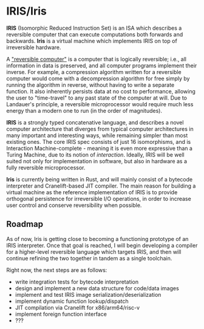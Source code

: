 # IRIS/Iris
**IRIS** (Isomorphic Reduced Instruction Set) is an ISA which describes a reversible computer that can execute computations both forwards and backwards. **Iris** is a virtual machine which implements IRIS on top of irreversible hardware.

A ["reversible computer"](https://en.wikipedia.org/wiki/Reversible_computing) is a computer that is logically reversible; i.e., all information in data is preserved, and all computer programs implement their inverse. For example, a compression algorithm written for a reversible computer would come with a decompression algorithm for free simply by running the algorithm in reverse, without having to write a separate function. It also inherently persists data at no cost to performance, allowing the user to "time-travel" to any past state of the computer at will. Due to Landauer's principle, a reversible microprocessor would require much less energy than a modern one to run (in the order of magnitudes).

**IRIS** is a strongly typed concatenative language, and describes a novel computer architecture that diverges from typical computer architectures in many important and interesting ways, while remaining simpler than most existing ones. The core IRIS spec consists of just 16 isomorphisms, and is Interaction Machine-complete - meaning it is even more expressive than a Turing Machine, due to its notion of _interaction_. Ideally, IRIS will be well suited not only for implementation in software, but also in hardware as a fully reversible microprocessor.

**Iris** is currently being written in Rust, and will mainly consist of a bytecode interpreter and Cranelift-based JIT compiler. The main reason for building a virtual machine as the reference implementation of IRIS is to provide orthogonal persistence for irreversible I/O operations, in order to increase user control and conserve reversibility when possible.

## Roadmap
As of now, Iris is getting close to becoming a functioning prototype of an IRIS interpreter. Once that goal is reached, I will begin developing a compiler for a higher-level reversible language which targets IRIS, and then will continue refining the two together in tandem as a single toolchain.

Right now, the next steps are as follows:
- write integration tests for bytecode interpretation
- design and implement a new data structure for code/data images
- implement and test IRIS image serialization/deserialization
- implement dynamic function lookup/dispatch
- JIT compilation via Cranelift for x86/arm64/risc-v
- implement foreign function interface
- ???
